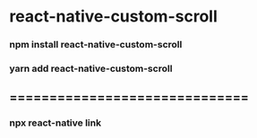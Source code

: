 # react-native-custom-scroll
### npm install react-native-custom-scroll
### yarn add react-native-custom-scroll

## ==============================

### npx react-native link
